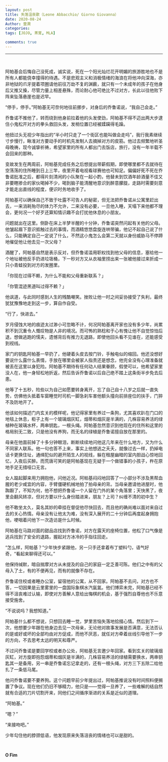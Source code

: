 ```yaml
---
layout: post
title: 失落沮丧歌（Leone Abbacchio/ Giorno Giovanna）
date: 2020-08-24
Author: 壹澗
categories: 
tags: [JOJO, 茶茸, MLA]

comments: true
--- 
```


***

<br/>

阿帕基会后悔自己没死成，诚实说，死在一个阳光灿烂花开明媚的旅游胜地也不是所有人都能侥幸撞得的待遇。不是悲观主义和消极情绪的海浪在将他冲向深海，亦非地狱的爪牙提着项圈请他前往万劫不复的渊薮，就只有一个未成年的孩子在他身后又推又搡，尽管力量上相差悬殊，而论耐心他可绝比不过对方，长此以往他败下阵来坠落悬崖也是迟早。

“停手，停手。”阿帕基无可奈何地往前挪步，对身后的乔鲁诺说，“我自己会走。”

乔鲁诺不推他了，转而绕到他身前拉着他的头发使劲，阿帕基不得不迈出两大步逮住小鬼松开对方的拳头救回头发，发梢位置已经被蹂躏得毛躁。

他扭过头无视少年指出的“半小时只走了一个街区也能叫做会走吗”，我行我素继续寸步慢行，瞅准对方要动手的时机先发制人去摘掉对方的皮筋。他过去频繁地听圣母晚祷，现今诚挚祈祷，希望家里的所有人都出门去饭店，旅行，没有一年半载不会回来的那种。

变故发生在两周前，阿帕基完成任务之后想提出带薪假期，即使哪里都不去就待在空荡荡的住所睡到日上三竿，夜里开着电视看球赛他也可知足。偏偏好死不死在乔鲁诺批准之后，都得片刻清闲的小队聚在一起小酌，他替未到饮酒年龄酒量不佳又非要瞎掺合的家伙喝掉不少，喝到脑子能清醒地意识到醉意朦胧，走路时需要刻意才能走出直线的程度，便识时务地收手了。

阿帕基可以确保自己不致于吐露不可告人的秘密，但无法把乔鲁诺从公寓里赶出去，一来消耗殆尽的体力不允许，二来没有必要，一旦他入睡，天塌下来他都不理会，更何况一个好歹还算知情识趣不会打扰他休息的小朋友。

问题就出在这里。侧卧在床上半梦半醒的十分钟，乔鲁诺突然问起有关他的父母。他皱起眉下意识抵触过去的事情，而酒精悠悠盘旋连哄带骗，他记不起自己说了什么，只能确定自己一定说了什么，不然这小鬼怎么会第二天就以身份威胁马不停蹄地催促他让他去见一次父母？

酒醒了，阿帕基自然是表示反对，但乔鲁诺滥用职权找到他父母的信息，塞给他一个地址被他反手扔进垃圾桶，下一秒对方又从衣袖里捞出来一张被他接过来折成一只小青蛙投到对方的发圈里。

「你现在过得不赖，为什么不能和父母重新联系？」

「你管混迹黑道叫过得不赖？」

他讽道，与此同时感到人生的残酷嘲笑。挫败让他一时之间妥协接受了失利，最终犹犹豫豫地走到这一步，算自作自受。

“行了，快进去。”

岁月侵蚀大地的痕迹太过渺小可忽略不计，何况阿帕基离开家也没有多少年，尚累积不到沉重令人慨叹物是人非的境况。而可怖的熟稔和于心有愧让他不自觉惊怕后退，想做逃跑的懦夫，遗憾背后有推力无退路，即使他回头看不见谁在，还能感受到视线。

家门的钥匙阿帕基一早扔了，他硬着头皮去按门铃，手触电似的缩回。他还没想好要说什么露什么表情，手放在哪里会被家人指责还是想念，他完全没有心理准备就被丢在这里以身犯险。阿帕基不期待有任何动人结果眷顾，假使可以，他希望家里没人在，他一身轻松地折返，然后告诉乔鲁诺以后自己绝不踏上这条街半步免去后患。

他等了十五秒，险些以为自己如愿要转身离开，忘了自己自十八岁之后就一直失势，仿佛他头抵着车窗睡觉时司机一脚急刹车害他额头撞向前排座位的扶手，门猝不及防地开了。

他该如何描述门内玄关的模样呢，他记得家里有养过一条狗，尤其喜欢趴在门口的地毯上休息，柜子上有一个玻璃烟灰缸，烟蒂和烟灰是半满的，几株容易养活的绿植种在玻璃水杯，两串钥匙，一根头绳。阿帕基忽然意识到他现在的住所和这里的格局别无二致，只是他没有养狗，而无名的绿植是乔鲁诺擅自放在那里的。

母亲在他面前掉了十多分钟眼泪，断断续续地问他这几年来在什么地方，又为什么不同家人联系。他一句也答不上来，事实上他想逃之夭夭，就像过去一样，扔掉电话卡更换住址，通缉犯似的避开陌生人的视线，躲在租屋幽暗的室内胆战心惊地回忆，入夜后买醉。而荒唐可笑的是阿帕基现在无疑于一个做错事的小孩子，杵在原地手足无措哑口无言。

女人踮起脚来用力拥抱他，问他近况。阿帕基闷闷地回答了一小部分不涉及黑帮血腥的老少咸宜的内容，手臂僵硬机械地拍了拍母亲的背。当母亲邀请他进屋时，他踟蹰了，不知为何，他不想把乔鲁诺一个人留在门外的某个角落里；天快黑了，夜里会翻风转凉，但对方要以什么身份踏进来，朋友？上司？纠缠不清的初中生？

他不敢坐太久，莫名其妙的牵挂在督促他尽快回去，而且他的确尚难以面对来自过去的关心热情。母亲没有让他太为难，没有深入展开的二十分钟后再度起身拥抱他，哽咽着问他下一次造访是什么时候。

阿帕基在马路对面的甜品店找到乔鲁诺，对方在露天的座椅位置，他松了口气像是逃兵找到了安全的退路，握起对方冰冷的手指往回走。

“怎么样，阿帕基？”少年快步紧跟他，另一只手还拿着布丁塑料勺，语气好奇，“看起来聊得还可以。”

他保持缄默，暗自揣摩对方从未提及的自己的家庭一定乏善可陈。他们之中有的父母入了土，有的不便再见，而有的就像不存在。

乔鲁诺住校或者睡办公室，留宿他的公寓，从不回家。阿帕基不去问，对方也不答，一切因果是云里雾里的一盘国际象棋水汽氤氲。他们博弈未完，阿帕基已经不得不沮丧难过认输，即使对方善解人意给出悔棋的机会，基于强烈自尊他也不乐意接受施舍。

“不说说吗？我想知道。”

阿帕基什么都不想说，只想回去睡一觉，梦里苦恼失落地拾掇心情。然后到下一次，他想要少年跟在他身边去见一次母亲，无论他对故事发展是否满意，无法否认的是或好或坏的全部均由对方促成，而他不厌恶，就任对方牵着丝线引导他下一步的方向，不去思考太远的明天和尊严。

不过问乔鲁诺是要回学校或者办公处，阿帕基无言邀少年回家。看到玄关的玻璃烟灰缸，对方旋即抱怨烟蒂和烟灰是半满的，几株容易养活的绿植需要换水，两串钥匙其一是备用，另一串是乔鲁诺忘记拿走的，还有一根头绳，对方三下五除二给他扎了一条低马尾。

他问乔鲁诺要不要养狗。这个问题早前少年提出过，阿帕基推说没有时间照料便搁置了争议。现在他们仍旧不够精力，他只是——觉得一旦养了，一些难解的结自然就有合适的刀片切割开来，同他们之间循序渐进的关系是近似的道理。

“阿帕基。”

“嗯？”

“来接吻吧。”

少年勾住他的脖颈低语，他发现原来失落沮丧的情绪也可以是甜的。

<br/>

**O Fim**